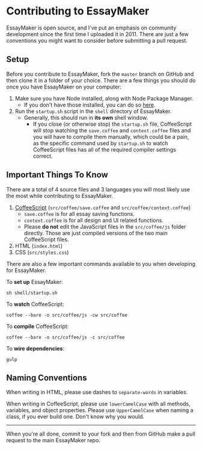 # Contributing to EssayMaker
EssayMaker is open source, and I've put an emphasis on community development since the first time I uploaded it in 2011. There are just a few conventions you might want to consider before submitting a pull request.

## Setup
Before you contribute to EssayMaker, fork the `master` branch on GitHub and then clone it in a folder of your choice. There are a few things you should do once you have EssayMaker on your computer:

1. Make sure you have Node installed, along with Node Package Manager.
	- If you don't have those installed, you can do so [here](http://nodejs.org).
2. Run the `startup.sh` script in the `shell` directory of EssayMaker.
	- Generally, this should run in **its own** shell window.
		- If you close (or otherwise stop) the `startup.sh` file, CoffeeScript will stop watching the `save.coffee` and `context.coffee` files and you will have to compile them manually, which could be a pain, as the specific command used by `startup.sh` to watch CoffeeScript files has all of the required compiler settings correct.

## Important Things To Know
There are a total of 4 source files and 3 languages you will most likely use the most while contributing to EssayMaker.

1. [CoffeeScript](http://coffeescript.org/) (`src/coffee/save.coffee` and `src/coffee/context.coffee`)
	- `save.coffee` is for all essay saving functions.
	- `context.coffee` is for all design and UI related functions.
	- Please **do not** edit the JavaScript files in the `src/coffee/js` folder directly. Those are just compiled versions of the two main CoffeeScript files.
2. HTML (`index.html`)
3. CSS (`src/styles.css`)

There are also a few important commands available to you when developing for EssayMaker.

To **set up** EssayMaker:
```shell
sh shell/startup.sh
```

To **watch** CoffeeScript:
```shell
coffee --bare -o src/coffee/js -cw src/coffee
```

To **compile** CoffeeScript:
```shell
coffee --bare -o src/coffee/js -c src/coffee
```

To **wire dependencies**:
```shell
gulp
```

## Naming Conventions
When writing in HTML, please use dashes to `separate-words` in variables.

When writing in CoffeeScript, please use `lowerCamelCase` with all methods, variables, and object properties. Please use `UpperCamelCase` when naming a class, if you ever build one. Don't know why you would.

---

When you're all done, commit to your fork and then from GitHub make a pull request to the main EssayMaker repo.
